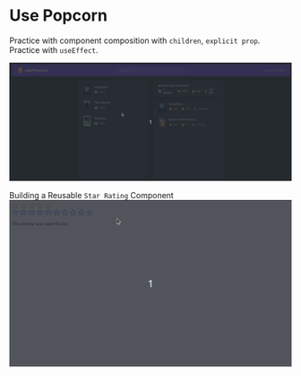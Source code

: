 # Use Popcorn

Practice with component composition with `children`, `explicit prop`. Practice with `useEffect`.

!["Demo"](/public/demo20.gif)

Building a Reusable `Star Rating` Component
!["Demo"](/public/demo21.gif)
